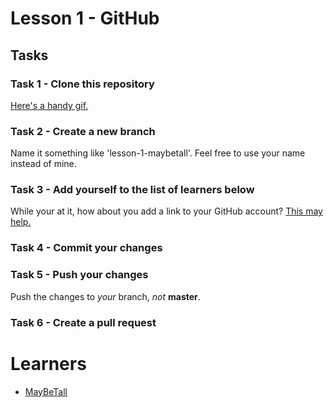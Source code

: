 # Lesson 1 - GitHub
## Tasks
### Task 1 - Clone this repository
[Here's a handy gif.](https://github.com/MayBeTall/MayBeTeaching/blob/master/Lesson%201%20-%20GitHub/gifs/clone.gif?raw=true)

### Task 2 - Create a new branch
Name it something like 'lesson-1-maybetall'. Feel free to use your name instead of mine.

### Task 3 - Add yourself to the list of learners below
While your at it, how about you add a link to your GitHub account? [This may help.](https://guides.github.com/features/mastering-markdown/)

### Task 4 - Commit your changes

### Task 5 - Push your changes
Push the changes to *your* branch, *not* **master**.

### Task 6 - Create a pull request

# Learners
*  [MayBeTall](https://github.com/MayBeTall)
